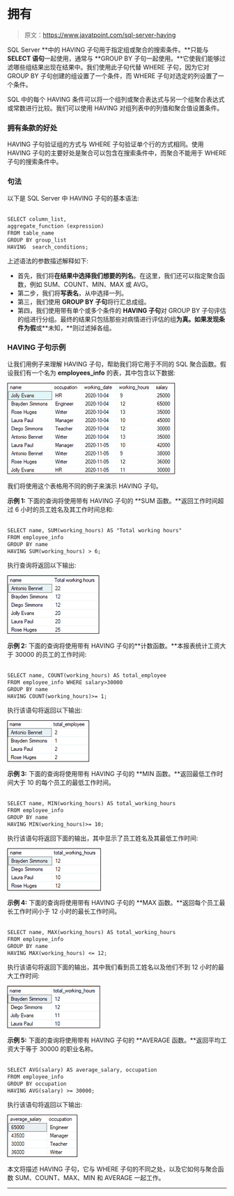 # 拥有

> 原文：<https://www.javatpoint.com/sql-server-having>

SQL Server **中的 HAVING 子句用于指定组或聚合的搜索条件。**只能与 **SELECT 语句**一起使用，通常与 **GROUP BY 子句一起使用。**它使我们能够过滤哪些组结果出现在结果中。我们使用此子句代替 WHERE 子句，因为它对 GROUP BY 子句创建的组设置了一个条件，而 WHERE 子句对选定的列设置了一个条件。

SQL 中的每个 HAVING 条件可以将一个组列或聚合表达式与另一个组聚合表达式或常数进行比较。我们可以使用 HAVING 对组列表中的列值和聚合值设置条件。

### 拥有条款的好处

HAVING 子句验证组的方式与 WHERE 子句验证单个行的方式相同。使用 HAVING 子句的主要好处是聚合可以包含在搜索条件中，而聚合不能用于 WHERE 子句的搜索条件中。

### 句法

以下是 SQL Server 中 HAVING 子句的基本语法:

```

SELECT column_list, 
aggregate_function (expression)  
FROM table_name
GROUP BY group_list
HAVING  search_conditions;

```

上述语法的参数描述解释如下:

*   首先，我们将**在结果中选择我们想要的列名**。在这里，我们还可以指定聚合函数，例如 SUM、COUNT、MIN、MAX 或 AVG。
*   第二步，我们将**写表名**，从中选择一列。
*   第三，我们使用 **GROUP BY 子句**将行汇总成组。
*   第四，我们使用带有单个或多个条件的 **HAVING 子句**对 GROUP BY 子句评估的组进行分组。最终的结果只包括那些对病情进行评估的组**为真。**如果发现条件**为假**或**未知，**则过滤掉各组。

### HAVING 子句示例

让我们用例子来理解 HAVING 子句，帮助我们将它用于不同的 SQL 聚合函数。假设我们有一个名为 **employees_info** 的表，其中包含以下数据:

![SQL Server HAVING](img/b801060300fdb9c950307e689209f244.png)

我们将使用这个表格用不同的例子来演示 HAVING 子句。

**示例 1:** 下面的查询将使用带有 HAVING 子句的 **SUM 函数。**返回工作时间超过 6 小时的员工姓名及其工作时间总和:

```

SELECT name, SUM(working_hours) AS "Total working hours"  
FROM employee_info  
GROUP BY name  
HAVING SUM(working_hours) > 6;

```

执行查询将返回以下输出:

![SQL Server HAVING](img/cb0190e898015a8cff2873b9b382db64.png)

**示例 2:** 下面的查询将使用带有 HAVING 子句的**计数函数。**本报表统计工资大于 30000 的员工的工作时间:

```

SELECT name, COUNT(working_hours) AS total_employee
FROM employee_info WHERE salary>30000
GROUP BY name
HAVING COUNT(working_hours)>= 1;  

```

执行该语句将返回以下输出:

![SQL Server HAVING](img/e980daf9a98c05ddc6329bceea476aa9.png)

**示例 3:** 下面的查询将使用带有 HAVING 子句的 **MIN 函数。**返回最低工作时间大于 10 的每个员工的最低工作时间。

```

SELECT name, MIN(working_hours) AS total_working_hours
FROM employee_info 
GROUP BY name
HAVING MIN(working_hours)>= 10;

```

执行该语句将返回下面的输出，其中显示了员工姓名及其最低工作时间:

![SQL Server HAVING](img/ab6e748f3e877c026f7ef2bf42bd94f5.png)

**示例 4:** 下面的查询将使用带有 HAVING 子句的 **MAX 函数。**返回每个员工最长工作时间小于 12 小时的最长工作时间。

```

SELECT name, MAX(working_hours) AS total_working_hours
FROM employee_info 
GROUP BY name
HAVING MAX(working_hours) <= 12;

```

执行该语句将返回下面的输出，其中我们看到员工姓名以及他们不到 12 小时的最大工作时间:

![SQL Server HAVING](img/72ba02d0f5c0df318b5589d7e4f4cdc2.png)

**示例 5:** 下面的查询将使用带有 HAVING 子句的 **AVERAGE 函数。**返回平均工资大于等于 30000 的职业名称。

```

SELECT AVG(salary) AS average_salary, occupation 
FROM employee_info 
GROUP BY occupation
HAVING AVG(salary) >= 30000;

```

执行该语句将返回以下输出:

![SQL Server HAVING](img/d456b9b90517f59e769f6579d6ffc794.png)

本文将描述 HAVING 子句，它与 WHERE 子句的不同之处，以及它如何与聚合函数 SUM、COUNT、MAX、MIN 和 AVERAGE 一起工作。

* * *